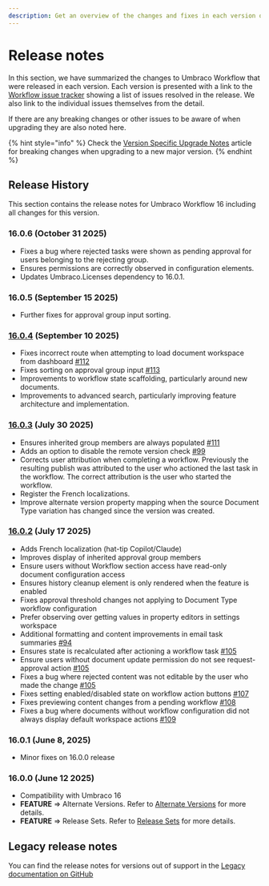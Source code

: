 ```yaml
---
description: Get an overview of the changes and fixes in each version of Umbraco Workflow.
---
```


# Release notes

In this section, we have summarized the changes to Umbraco Workflow that were released in each version. Each version is presented with a link to the [Workflow issue tracker](https://github.com/umbraco/Umbraco.Workflow.Issues/issues) showing a list of issues resolved in the release. We also link to the individual issues themselves from the detail.

If there are any breaking changes or other issues to be aware of when upgrading they are also noted here.

{% hint style="info" %}
Check the [Version Specific Upgrade Notes](upgrading/version-specific.md) article for breaking changes when upgrading to a new major version.
{% endhint %}

## Release History

This section contains the release notes for Umbraco Workflow 16 including all changes for this version.

### 16.0.6 (October 31 2025)
* Fixes a bug where rejected tasks were shown as pending approval for users belonging to the rejecting group.
* Ensures permissions are correctly observed in configuration elements.
* Updates Umbraco.Licenses dependency to 16.0.1.

### 16.0.5 (September 15 2025)
* Further fixes for approval group input sorting.

### [16.0.4](https://github.com/umbraco/Umbraco.Workflow.Issues/issues?q=is%3Aissue+is%3Aclosed+label%3Arelease%2F16.0.4) (September 10 2025)
* Fixes incorrect route when attempting to load document workspace from dashboard [#112](https://github.com/umbraco/Umbraco.Workflow.Issues/issues/112)
* Fixes sorting on approval group input [#113](https://github.com/umbraco/Umbraco.Workflow.Issues/issues/113)
* Improvements to workflow state scaffolding, particularly around new documents.
* Improvements to advanced search, particularly improving feature architecture and implementation.

### [16.0.3](https://github.com/umbraco/Umbraco.Workflow.Issues/issues?q=is%3Aissue+is%3Aclosed+label%3Arelease%2F16.0.3) (July 30 2025)
* Ensures inherited group members are always populated [#111](https://github.com/umbraco/Umbraco.Workflow.Issues/issues/111)
* Adds an option to disable the remote version check [#99](https://github.com/umbraco/Umbraco.Workflow.Issues/issues/99)
* Corrects user attribution when completing a workflow. Previously the resulting publish was attributed to the user who actioned the last task in the workflow. The correct attribution is the user who started the workflow.
* Register the French localizations.
* Improve alternate version property mapping when the source Document Type variation has changed since the version was created.

### [16.0.2](https://github.com/umbraco/Umbraco.Workflow.Issues/issues?q=is%3Aissue+is%3Aclosed+label%3Arelease%2F16.0.2) (July 17 2025)
* Adds French localization (hat-tip Copilot/Claude)
* Improves display of inherited approval group members
* Ensure users without Workflow section access have read-only document configuration access
* Ensures history cleanup element is only rendered when the feature is enabled
* Fixes approval threshold changes not applying to Document Type workflow configuration
* Prefer observing over getting values in property editors in settings workspace
* Additional formatting and content improvements in email task summaries [#94](https:/github.com/umbraco/Umbraco.Workflow.Issues/issues/94)
* Ensures state is recalculated after actioning a workflow task [#105](https:/github.com/umbraco/Umbraco.Workflow.Issues/issues/105)
* Ensure users without document update permission do not see request-approval action [#105](https:/github.com/umbraco/Umbraco.Workflow.Issues/issues/105)
* Fixes a bug where rejected content was not editable by the user who made the change [#105](https:/github.com/umbraco/Umbraco.Workflow.Issues/issues/105)
* Fixes setting enabled/disabled state on workflow action buttons [#107](https:/github.com/umbraco/Umbraco.Workflow.Issues/issues/107)
* Fixes previewing content changes from a pending workflow [#108](https:/github.com/umbraco/Umbraco.Workflow.Issues/issues/108)
* Fixes a bug where documents without workflow configuration did not always display default workspace actions [#109](https:/github.com/umbraco/Umbraco.Workflow.Issues/issues/109)

### 16.0.1 (June 8, 2025)
* Minor fixes on 16.0.0 release

### 16.0.0 (June 12 2025)
* Compatibility with Umbraco 16
* **FEATURE** => Alternate Versions. Refer to [Alternate Versions](alternate-versions/alternate-versions.md) for more details.
* **FEATURE** => Release Sets. Refer to [Release Sets](release-sets/release-sets.md) for more details.

## Legacy release notes

You can find the release notes for versions out of support in the [Legacy documentation on GitHub](https://github.com/umbraco/UmbracoDocs/blob/umbraco-eol-versions/11/umbraco-workflow/release-notes.md)
